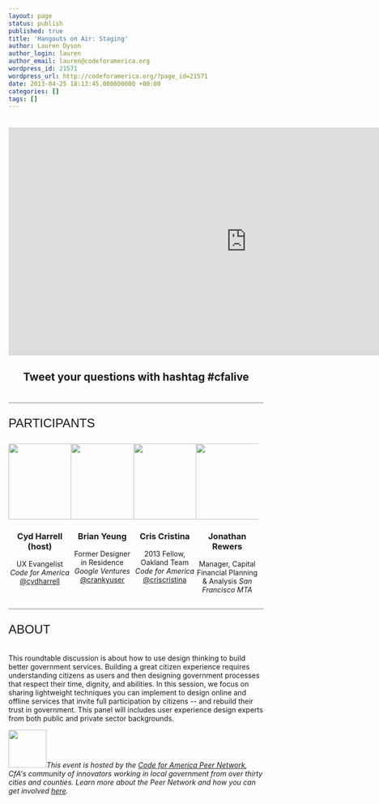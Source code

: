 ```yaml
---
layout: page
status: publish
published: true
title: 'Hangouts on Air: Staging'
author: Lauren Dyson
author_login: lauren
author_email: lauren@codeforamerica.org
wordpress_id: 21571
wordpress_url: http://codeforamerica.org/?page_id=21571
date: 2013-04-25 18:13:45.000000000 +00:00
categories: []
tags: []
---
```

<div class="hangout">
<iframe width="940" height="450" src="http://www.youtube.com/embed/u6RsZ_s8k5k" frameborder="0" allowfullscreen></iframe>
<h2 align="center">Tweet your questions with hashtag #cfalive</h2>
</div>
<span class="line"></span>
<div id="participants">
<div class="title">Participants</div>
<div class="four" ><img src="http://codeforamerica.org/wp-content/uploads/2013/04/cydharrellcircle.png" alt="" title="cyd" width="150" height="150" size-thumbnail wp-image-21584" /></a>
<h3>Cyd Harrell (host)</h3>
UX Evangelist
<em>Code for America</em>
<a href="https://twitter.com/cydharrell">@cydharrell</a>
</div>
<div class="four">
<img src="http://codeforamerica.org/wp-content/uploads/2013/04/brianyeungcircle.png" alt="" title="brian" width="150" height="150" size-thumbnail wp-image-21585" /></a>
<h3>Brian Yeung</h3>
Former Designer in Residence
<em>Google Ventures</em>
<a href="https://twitter.com/crankyuser">@crankyuser</a>
</div>
<div class="four">
<img src="http://codeforamerica.org/wp-content/uploads/2013/04/criscristinacircle.png" alt="" title="cris" width="150" height="150" size-thumbnail wp-image-21585" /></a>
<h3>Cris Cristina</h3>
2013 Fellow, Oakland Team
<em>Code for America</em>
<a href="https://twitter.com/criscristina">@criscristina</a>
</div>
<div class="four">
<img src="http://codeforamerica.org/wp-content/uploads/2013/04/jonathanrewerscircle.png" alt="" title="jonathan" width="150" height="150" size-thumbnail wp-image-21585" /></a>
<h3>Jonathan Rewers</h3>
Manager, Capital Financial Planning & Analysis
<em>San Francisco MTA</em>
</div>
<span class="line"></span>
<div class="title">About</div>
<p> This roundtable discussion is about how to use design thinking to build better government services. Building a great citizen experience requires understanding citizens as users and then designing government processes that respect their time, dignity, and abilities. In this session, we focus on sharing lightweight techniques you can implement to design online and offline services that invite full participation by citizens -- and rebuild their trust in government. This panel will includes user experience design experts from both public and private sector backgrounds.

<a href="http://peernetwork.in"><img class="alignleft size-thumbnail wp-image-20675" title="lightbulb" src="http://codeforamerica.org/wp-content/uploads/2013/02/lightbulb-150x150.png" alt="" width="75" /></a><em>This event is hosted by the <a href="http://peernetwork.in">Code for America Peer Network</a>, CfA's community of innovators working in local government from over thirty cities and counties. Learn more about the Peer Network and how you can get involved <a href="http://peernetwork.in">here</a>.

<style>
.four {
width:24.5%;
float:left;
margin-top:6px;
margin-bottom:28px;
text-align:center;
}
.four p{
margin:5px 0px;
line-height:1em;
}
.five {
width:20%;
float:left;
margin-top:6px;
margin-bottom:28px;
text-align:center;
}
.five p{
margin:5px 0px;
line-height:1em;
}
.gutter{
width: 2%;
	float:left;
}
.title {
	font-family: 'Oswald', sans-serif;
	font-size: 24px;
	color: #191919;
	text-transform: uppercase;
        padding:20px 0px
}
.line {
        border-top: 3px solid #CCC;
        width: 100%;
        display: block;
        clear: both;
        margin-bottom: 5px;
}
.hangout{
  padding:20px 0px;

}
</style>
<head>
<script src="https://www.google.com/moderator/static/moderator-embed-api.js" type="text/javascript"></script>
</head>
